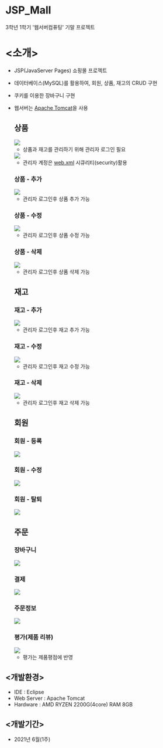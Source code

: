 # JSP_Mall
3학년 1학기 '웹서버컴퓨팅' 기말 프로젝트

# <소개>
- JSP(JavaServer Pages) 쇼핑몰 프로젝트
- 데이터베이스(MySQL)를 활용하여, 회원, 상품, 재고의 CRUD 구현
- 쿠키를 이용한 장바구니 구현
- 웹서버는 <a href = "Apache Tomcat" >Apache Tomcat</a>을 사용

  ## 상품
    <img src="./readme_media/admin_login.gif">
    
    - 상품과 재고를 관리하기 위해 관리자 로그인 필요
    
    
    <img src="./readme_media/security.png">
    
    - 관리자 계정은 <a href = "https://github.com/kkhdss165/-project-JSP_Mall/blob/main/WebContent/WEB-INF/web.xml" >web.xml</a> 시큐리티(security)활용
    
    ### 상품 - 추가
    <img src="./readme_media/create_product.gif">
    
    - 관리자 로그인후 상품 추가 가능
    
    ### 상품 - 수정
    <img src="./readme_media/update_product.gif">
    
    - 관리자 로그인후 상품 수정 가능
    
    ### 상품 - 삭제
    <img src="./readme_media/delete_product.gif">
    
    - 관리자 로그인후 상품 삭제 가능
    
  ## 재고
    
    ### 재고 - 추가
    <img src="./readme_media/create_stock.gif">
    
    - 관리자 로그인후 재고 추가 가능
    
    ### 재고 - 수정
    <img src="./readme_media/update_stock.gif">
    
    - 관리자 로그인후 재고 수정 가능
    
    ### 재고 - 삭제
    <img src="./readme_media/delete_stock.gif">
    
    - 관리자 로그인후 재고 삭제 가능
    
  ## 회원
    
    
    ### 회원 - 등록
    <img src="./readme_media/create_member.gif">
    
    
    ### 회원 - 수정
    <img src="./readme_media/update_member.gif">
    
    
    ### 회원 - 탈퇴
    <img src="./readme_media/delete_member.gif">
   
  ## 주문
    
    ### 장바구니
    <img src="./readme_media/cart.gif">
    
    
    ### 결제
    <img src="./readme_media/payment.gif">
    
    
    ### 주문정보
    <img src="./readme_media/order_info.gif">
    
    
    ### 평가(제품 리뷰)
    <img src="./readme_media/review.gif">
    
    - 평가는 제품평점에 반영
  
## <개발환경>
- IDE : Eclipse
- Web Server : Apache Tomcat
- Hardware : AMD RYZEN 2200G(4core)  RAM 8GB

## <개발기간>
- 2021년 6월(1주)
